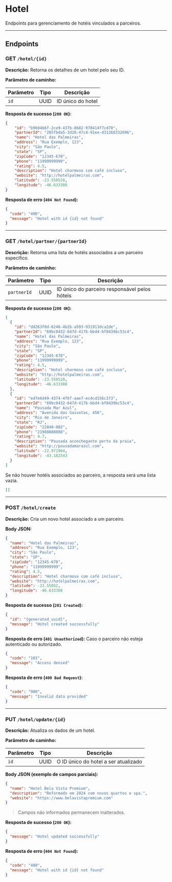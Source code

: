 # Hotel
Endpoints para gerenciamento de hotéis vinculados a parceiros.

---

## Endpoints

### GET `/hotel/{id}`

**Descrição:** Retorna os detalhes de um hotel pelo seu ID.

**Parâmetro de caminho:**

| Parâmetro | Tipo | Descrição           |
|-----------|------|---------------------|
| `id`      | UUID | ID único do hotel   |

**Resposta de sucesso (`200 OK`):**

```json
{
    "id": "b9604b6f-2ce9-437b-8682-970414f7cd70",
    "partnerId": "285fbda5-3d28-47c4-91ee-d31268332696",
    "name": "Hotel das Palmeiras",
    "address": "Rua Exemplo, 123",
    "city": "São Paulo",
    "state": "SP",
    "zipCode": "12345-678",
    "phone": "11999999999",
    "rating": 4.5,
    "description": "Hotel charmoso com café incluso",
    "website": "http://hotelpalmeiras.com",
    "latitude": -23.550520,
    "longitude": -46.633308
}
```

**Resposta de erro (`404 Not Found`):**

```json
{
  "code": "400",
  "message": "Hotel with id {id} not found"
}
```

---

### GET `/hotel/partner/{partnerId}`

**Descrição:** Retorna uma lista de hotéis associados a um parceiro específico.

**Parâmetro de caminho:**

| Parâmetro   | Tipo | Descrição                                     |
|-------------|------|-----------------------------------------------|
| `partnerId` | UUID | ID único do parceiro responsável pelos hóteis |

**Resposta de sucesso (`200 OK`):**

```json
[
  {
    "id": "dd263f0d-6246-4b2b-a593-931913dca2de",
    "partnerId": "69bc0432-647d-417b-bbd4-bf0439bc53c4",
    "name": "Hotel das Palmeiras",
    "address": "Rua Exemplo, 123",
    "city": "São Paulo",
    "state": "SP",
    "zipCode": "12345-678",
    "phone": "11999999999",
    "rating": 4.5,
    "description": "Hotel charmoso com café incluso",
    "website": "http://hotelpalmeiras.com",
    "latitude": -23.550520,
    "longitude": -46.633308
  },
  {
    "id": "ed7e6d49-4374-4f6f-aae7-ec4cd156c373",
    "partnerId": "69bc0432-647d-417b-bbd4-bf0439bc53c4",
    "name": "Pousada Mar Azul",
    "address": "Avenida das Gaivotas, 456",
    "city": "Rio de Janeiro",
    "state": "RJ",
    "zipCode": "22040-002",
    "phone": "21988888888",
    "rating": 4.7,
    "description": "Pousada aconchegante perto da praia",
    "website": "http://pousadamarazul.com",
    "latitude": -22.971964,
    "longitude": -43.182543
  }
]
```

Se não houver hotéis associados ao parceiro, a resposta será uma lista vazia.
```json
[]
```

---

### POST `/hotel/create`

**Descrição:** Cria um novo hotel associado a um parceiro.

**Body JSON:**

```json
{
  "name": "Hotel das Palmeiras",
  "address": "Rua Exemplo, 123",
  "city": "São Paulo",
  "state": "SP",
  "zipCode": "12345-678",
  "phone": "11999999999",
  "rating": 4.5,
  "description": "Hotel charmoso com café incluso",
  "website": "http://hotelpalmeiras.com",
  "latitude": -23.55052,
  "longitude": -46.633308
}
```

**Resposta de sucesso (`201 Created`):**

```json
{
  "id": "{generated_uuid}",
  "message": "Hotel created successfully"
}
```

**Resposta de erro (`401 Unauthorized`):**
Caso o parceiro não esteja autenticado ou autorizado.

```json
{
  "code": "103",
  "message": "Access denied"
}
```

**Resposta de erro (`400 Bad Request`):**

```json
{
  "code": "900",
  "message": "Invalid data provided"
}
```

---

### PUT `/hotel/update/{id}`

**Descrição:** Atualiza os dados de um hotel.

**Parâmetro de caminho:**

| Parâmetro | Tipo | Descrição                            |
|-----------|------|--------------------------------------|
| `id`      | UUID | O ID único do hotel a ser atualizado |

**Body JSON (exemplo de campos parciais):**

```json
{
  "name": "Hotel Bela Vista Premium",
  "description": "Reformado em 2024 com novos quartos e spa.",
  "website": "https://www.belavistapremium.com"
}
```

> Campos não informados permanecem inalterados.

**Resposta de sucesso (`200 OK`):**

```json
{
  "message": "Hotel updated successfully"
}
```

**Resposta de erro (`404 Not Found`):**

```json
{
  "code": "400",
  "message": "Hotel with id {id} not found"
}
```